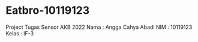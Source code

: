 # Eatbro-10119123
Project Tugas Sensor AKB 2022
Nama : Angga Cahya Abadi
NIM : 10119123
Kelas : IF-3
